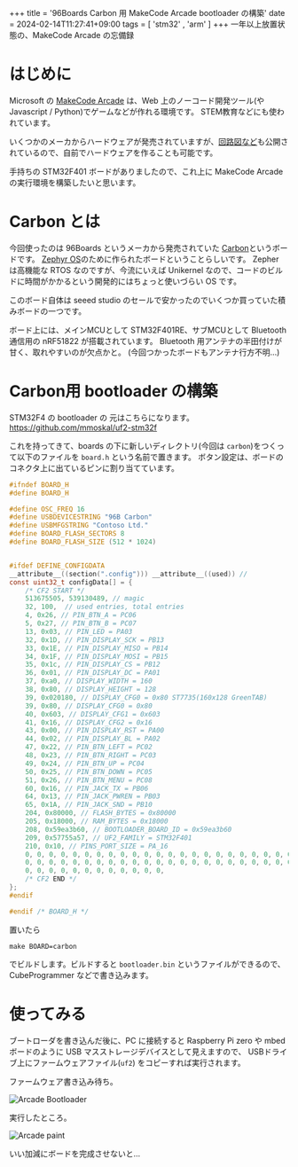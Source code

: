 +++
title = '96Boards Carbon 用 MakeCode Arcade bootloader の構築'
date = 2024-02-14T11:27:41+09:00
tags =  [ 'stm32' , 'arm' ]
+++
一年以上放置状態の、MakeCode Arcade の忘備録

# はじめに

Microsoft の [MakeCode Arcade](https://arcade.makecode.com/) は、Web 上のノーコード開発ツール(や Javascript / Python)でゲームなどが作れる環境です。
STEM教育などにも使われています。

いくつかのメーカからハードウェアが発売されていますが、[回路図など](https://arcade.makecode.com/hardware/adding)も公開されているので、自前でハードウェアを作ることも可能です。


手持ちの STM32F401 ボードがありましたので、これ上に MakeCode Arcade の実行環境を構築したいと思います。

# Carbon とは

今回使ったのは 96Boards というメーカから発売されていた [Carbon](https://www.96boards.org/product/carbon/)というボードです。
[Zephyr OS](https://www.zephyrproject.org/)のために作られたボードということらしいです。
Zepher は高機能な RTOS なのですが、今流にいえば Unikernel なので、コードのビルドに時間がかかるという開発的にはちょっと使いづらい OS です。

このボード自体は seeed studio のセールで安かったのでいくつか買っていた積みボードの一つです。

ボード上には、メインMCUとして STM32F401RE、サブMCUとして Bluetooth 通信用の nRF51822 が搭載されています。
Bluetooth 用アンテナの半田付けが甘く、取れやすいのが欠点かと。
(今回つかったボードもアンテナ行方不明…)

# Carbon用 bootloader の構築

STM32F4 の bootloader の
元はこちらになります。
https://github.com/mmoskal/uf2-stm32f

これを持ってきて、boards の下に新しいディレクトリ(今回は `carbon`)をつくって以下のファイルを `board.h` という名前で置きます。
ボタン設定は、ボードのコネクタ上に出ているピンに割り当てています。

```C
#ifndef BOARD_H
#define BOARD_H

#define OSC_FREQ 16
#define USBDEVICESTRING "96B Carbon"
#define USBMFGSTRING "Contoso Ltd."
#define BOARD_FLASH_SECTORS 8
#define BOARD_FLASH_SIZE (512 * 1024)


#ifdef DEFINE_CONFIGDATA
__attribute__((section(".config"))) __attribute__((used)) //
const uint32_t configData[] = {
    /* CF2 START */
    513675505, 539130489, // magic
    32, 100,  // used entries, total entries
    4, 0x26, // PIN_BTN_A = PC06
    5, 0x27, // PIN_BTN_B = PC07
    13, 0x03, // PIN_LED = PA03
    32, 0x1D, // PIN_DISPLAY_SCK = PB13
    33, 0x1E, // PIN_DISPLAY_MISO = PB14
    34, 0x1F, // PIN_DISPLAY_MOSI = PB15
    35, 0x1c, // PIN_DISPLAY_CS = PB12
    36, 0x01, // PIN_DISPLAY_DC = PA01
    37, 0xa0, // DISPLAY_WIDTH = 160
    38, 0x80, // DISPLAY_HEIGHT = 128
    39, 0x020180, // DISPLAY_CFG0 = 0x80 ST7735(160x128 GreenTAB)
    39, 0x80, // DISPLAY_CFG0 = 0x80
    40, 0x603, // DISPLAY_CFG1 = 0x603
    41, 0x16, // DISPLAY_CFG2 = 0x16
    43, 0x00, // PIN_DISPLAY_RST = PA00
    44, 0x02, // PIN_DISPLAY_BL = PA02
    47, 0x22, // PIN_BTN_LEFT = PC02
    48, 0x23, // PIN_BTN_RIGHT = PC03
    49, 0x24, // PIN_BTN_UP = PC04
    50, 0x25, // PIN_BTN_DOWN = PC05
    51, 0x26, // PIN_BTN_MENU = PC08
    60, 0x16, // PIN_JACK_TX = PB06
    64, 0x13, // PIN_JACK_PWREN = PB03
    65, 0x1A, // PIN_JACK_SND = PB10
    204, 0x80000, // FLASH_BYTES = 0x80000
    205, 0x18000, // RAM_BYTES = 0x18000
    208, 0x59ea3b60, // BOOTLOADER_BOARD_ID = 0x59ea3b60
    209, 0x57755a57, // UF2_FAMILY = STM32F401
    210, 0x10, // PINS_PORT_SIZE = PA_16
    0, 0, 0, 0, 0, 0, 0, 0, 0, 0, 0, 0, 0, 0, 0, 0, 0, 0, 0, 0, 0, 0, 0, 0, 0, 0, 0, 0, 0, 0, 0, 0,
    0, 0, 0, 0, 0, 0, 0, 0, 0, 0, 0, 0, 0, 0, 0, 0, 0, 0, 0, 0, 0, 0, 0, 0, 0, 0, 0, 0, 0, 0, 0, 0,
    0, 0, 0, 0, 0, 0, 0, 0, 0, 0, 0, 0,
    /* CF2 END */
};
#endif

#endif /* BOARD_H */
```

置いたら

```
make BOARD=carbon
```

でビルドします。ビルドすると `bootloader.bin` というファイルができるので、CubeProgrammer などで書き込みます。

# 使ってみる

ブートローダを書き込んだ後に、PC に接続すると Raspberry Pi zero や mbed ボードのように USB マスストレージデバイスとして見えますので、
USBドライブ上にファームウェアファイル(`uf2`) をコピーすれば実行されます。

ファームウェア書き込み待ち。


![Arcade Bootloader](/images/mcarcade00.jpg)


実行したところ。


![Arcade paint](/images/mcarcade01.jpg)


いい加減にボードを完成させないと…